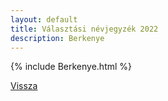 ```yaml
---
layout: default
title: Választási névjegyzék 2022
description: Berkenye
---
```


{% include Berkenye.html %}

[Vissza](./)
